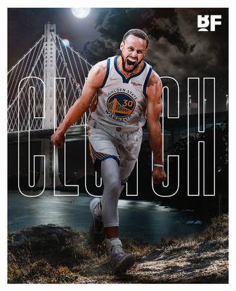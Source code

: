 
![image alt](https://github.com/saisairepo/nginx-minikube/blob/7f83c2e0cb31e26e5968cecfadbfde9bfd88d82a/steph.jpg)
